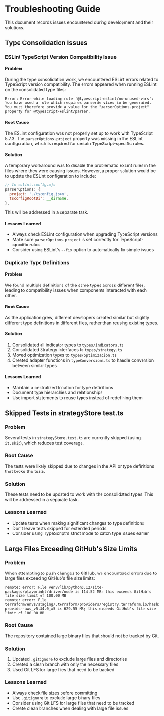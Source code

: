 # Troubleshooting Guide

This document records issues encountered during development and their solutions.

## Type Consolidation Issues

### ESLint TypeScript Version Compatibility Issue

#### Problem
During the type consolidation work, we encountered ESLint errors related to TypeScript version compatibility. The errors appeared when running ESLint on the consolidated type files:

```
Error: Error while loading rule '@typescript-eslint/no-unused-vars': You have used a rule which requires parserServices to be generated. You must therefore provide a value for the "parserOptions.project" property for @typescript-eslint/parser.
```

#### Root Cause
The ESLint configuration was not properly set up to work with TypeScript 5.7.3. The `parserOptions.project` property was missing in the ESLint configuration, which is required for certain TypeScript-specific rules.

#### Solution
A temporary workaround was to disable the problematic ESLint rules in the files where they were causing issues. However, a proper solution would be to update the ESLint configuration to include:

```js
// In eslint.config.mjs
parserOptions: {
  project: './tsconfig.json',
  tsconfigRootDir: __dirname,
},
```

This will be addressed in a separate task.

#### Lessons Learned
- Always check ESLint configuration when upgrading TypeScript versions
- Make sure `parserOptions.project` is set correctly for TypeScript-specific rules
- Consider using ESLint's `--fix` option to automatically fix simple issues

### Duplicate Type Definitions

#### Problem
We found multiple definitions of the same types across different files, leading to compatibility issues when components interacted with each other.

#### Root Cause
As the application grew, different developers created similar but slightly different type definitions in different files, rather than reusing existing types.

#### Solution
1. Consolidated all indicator types to `types/indicators.ts`
2. Consolidated Strategy interfaces to `types/strategy.ts`
3. Moved optimization types to `types/optimization.ts`
4. Created adapter functions in `typeConversions.ts` to handle conversion between similar types

#### Lessons Learned
- Maintain a centralized location for type definitions
- Document type hierarchies and relationships
- Use import statements to reuse types instead of redefining them

## Skipped Tests in strategyStore.test.ts

### Problem
Several tests in `strategyStore.test.ts` are currently skipped (using `it.skip`), which reduces test coverage.

### Root Cause
The tests were likely skipped due to changes in the API or type definitions that broke the tests.

### Solution
These tests need to be updated to work with the consolidated types. This will be addressed in a separate task.

### Lessons Learned
- Update tests when making significant changes to type definitions
- Don't leave tests skipped for extended periods
- Consider using TypeScript's strict mode to catch type issues earlier

## Large Files Exceeding GitHub's Size Limits

### Problem
When attempting to push changes to GitHub, we encountered errors due to large files exceeding GitHub's file size limits:

```
remote: error: File venv/lib/python3.12/site-packages/playwright/driver/node is 114.52 MB; this exceeds GitHub's file size limit of 100.00 MB
remote: error: File terraform/envs/staging/.terraform/providers/registry.terraform.io/hashicorp/aws/5.84.0/linux_amd64/terraform-provider-aws_v5.84.0_x5 is 629.55 MB; this exceeds GitHub's file size limit of 100.00 MB
```

### Root Cause
The repository contained large binary files that should not be tracked by Git.

### Solution
1. Updated `.gitignore` to exclude large files and directories
2. Created a clean branch with only the necessary files
3. Used Git LFS for large files that need to be tracked

### Lessons Learned
- Always check file sizes before committing
- Use `.gitignore` to exclude large binary files
- Consider using Git LFS for large files that need to be tracked
- Create clean branches when dealing with large file issues 